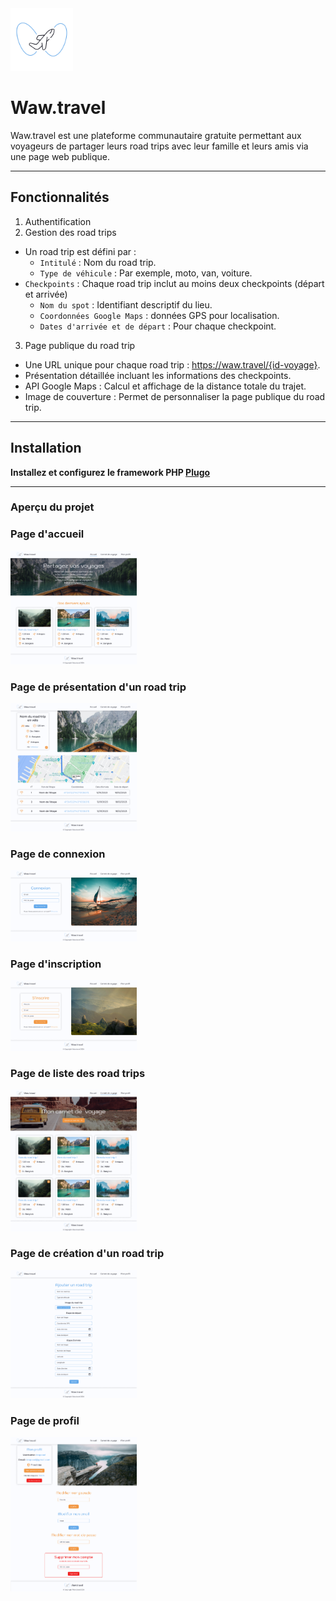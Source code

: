 <img src="public/images/logo-2.svg" alt="waw.travel" width="100"/>

# Waw.travel

Waw.travel est une plateforme communautaire gratuite permettant aux voyageurs de partager leurs road trips avec leur famille et leurs amis via une page web publique.

---

## Fonctionnalités

1. Authentification
2. Gestion des road trips

- Un road trip est défini par :
  - `Intitulé` : Nom du road trip.
  - `Type de véhicule` : Par exemple, moto, van, voiture.
- `Checkpoints` :
 Chaque road trip inclut au moins deux checkpoints (départ et arrivée)
  - `Nom du spot` : Identifiant descriptif du lieu.
  - `Coordonnées Google Maps` : données GPS pour localisation.
  - `Dates d'arrivée et de départ` : Pour chaque checkpoint.

3. Page publique du road trip

- Une URL unique pour chaque road trip : <https://waw.travel/{id-voyage}>.
- Présentation détaillée incluant les informations des checkpoints.
- API Google Maps : Calcul et affichage de la distance totale du trajet.
- Image de couverture : Permet de personnaliser la page publique du road trip.

---

## Installation

**Installez et configurez le framework PHP [Plugo](PLUGO.md)**

---

### Aperçu du projet

### Page d'accueil

<img src="public/images/home.png" alt="Page d'accueil" width="40%"/>

### Page de présentation d'un road trip

<img src="public/images/road-trip.png" alt="Page de présentation d'un road trip" width="40%"/>

### Page de connexion

<img src="public/images/login.png" alt="Page de connexion" width="40%"/>

### Page d'inscription

<img src="public/images/register.png" alt="Page d'inscription" width="40%"/>

### Page de liste des road trips

<img src="public/images/list.png" alt="Page de liste des road trips" width="40%"/>

### Page de création d'un road trip

<img src="public/images/create.png" alt="Page de création d'un road trip" width="40%"/>


### Page de profil

<img src="public/images/profil.png" alt="Page de profil" width="40%"/>